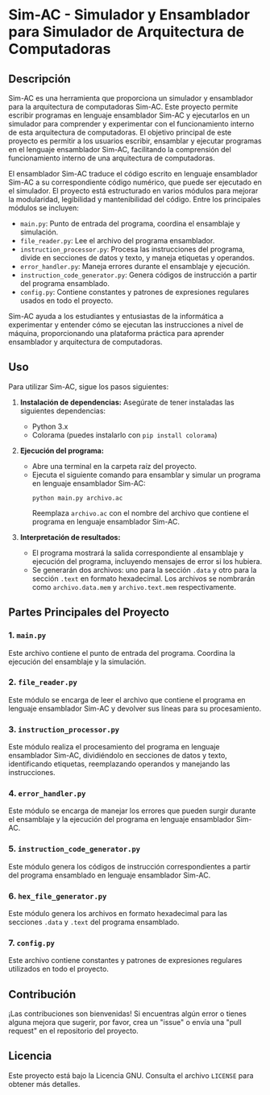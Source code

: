 # Sim-AC - Simulador y Ensamblador para Simulador de Arquitectura de Computadoras

## Descripción
Sim-AC es una herramienta que proporciona un simulador y ensamblador para la arquitectura de computadoras Sim-AC. Este proyecto permite escribir programas en lenguaje ensamblador Sim-AC y ejecutarlos en un simulador para comprender y experimentar con el funcionamiento interno de esta arquitectura de computadoras.
El objetivo principal de este proyecto es permitir a los usuarios escribir, ensamblar y ejecutar programas en el lenguaje ensamblador Sim-AC, facilitando la comprensión del funcionamiento interno de una arquitectura de computadoras.

El ensamblador Sim-AC traduce el código escrito en lenguaje ensamblador Sim-AC a su correspondiente código numérico, que puede ser ejecutado en el simulador. El proyecto está estructurado en varios módulos para mejorar la modularidad, legibilidad y mantenibilidad del código. Entre los principales módulos se incluyen:

- `main.py`: Punto de entrada del programa, coordina el ensamblaje y simulación.
- `file_reader.py`: Lee el archivo del programa ensamblador.
- `instruction_processor.py`: Procesa las instrucciones del programa, divide en secciones de datos y texto, y maneja etiquetas y operandos.
- `error_handler.py`: Maneja errores durante el ensamblaje y ejecución.
- `instruction_code_generator.py`: Genera códigos de instrucción a partir del programa ensamblado.
- `config.py`: Contiene constantes y patrones de expresiones regulares usados en todo el proyecto.

Sim-AC ayuda a los estudiantes y entusiastas de la informática a experimentar y entender cómo se ejecutan las instrucciones a nivel de máquina, proporcionando una plataforma práctica para aprender ensamblador y arquitectura de computadoras.

## Uso
Para utilizar Sim-AC, sigue los pasos siguientes:

1. **Instalación de dependencias:** Asegúrate de tener instaladas las siguientes dependencias:
   - Python 3.x
   - Colorama (puedes instalarlo con `pip install colorama`)

2. **Ejecución del programa:**
   - Abre una terminal en la carpeta raíz del proyecto.
   - Ejecuta el siguiente comando para ensamblar y simular un programa en lenguaje ensamblador Sim-AC:
     ```
     python main.py archivo.ac
     ```
     Reemplaza `archivo.ac` con el nombre del archivo que contiene el programa en lenguaje ensamblador Sim-AC.

3. **Interpretación de resultados:**
   - El programa mostrará la salida correspondiente al ensamblaje y ejecución del programa, incluyendo mensajes de error si los hubiera.
   - Se generarán dos archivos: uno para la sección `.data` y otro para la sección `.text` en formato hexadecimal. Los archivos se nombrarán como `archivo.data.mem` y `archivo.text.mem` respectivamente.

## Partes Principales del Proyecto

### 1. `main.py`
Este archivo contiene el punto de entrada del programa. Coordina la ejecución del ensamblaje y la simulación.

### 2. `file_reader.py`
Este módulo se encarga de leer el archivo que contiene el programa en lenguaje ensamblador Sim-AC y devolver sus líneas para su procesamiento.

### 3. `instruction_processor.py`
Este módulo realiza el procesamiento del programa en lenguaje ensamblador Sim-AC, dividiéndolo en secciones de datos y texto, identificando etiquetas, reemplazando operandos y manejando las instrucciones.

### 4. `error_handler.py`
Este módulo se encarga de manejar los errores que pueden surgir durante el ensamblaje y la ejecución del programa en lenguaje ensamblador Sim-AC.

### 5. `instruction_code_generator.py`
Este módulo genera los códigos de instrucción correspondientes a partir del programa ensamblado en lenguaje ensamblador Sim-AC.

### 6. `hex_file_generator.py`
Este módulo genera los archivos en formato hexadecimal para las secciones `.data` y `.text` del programa ensamblado.

### 7. `config.py`
Este archivo contiene constantes y patrones de expresiones regulares utilizados en todo el proyecto.

## Contribución
¡Las contribuciones son bienvenidas! Si encuentras algún error o tienes alguna mejora que sugerir, por favor, crea un "issue" o envía una "pull request" en el repositorio del proyecto.

## Licencia
Este proyecto está bajo la Licencia GNU. Consulta el archivo `LICENSE` para obtener más detalles.
